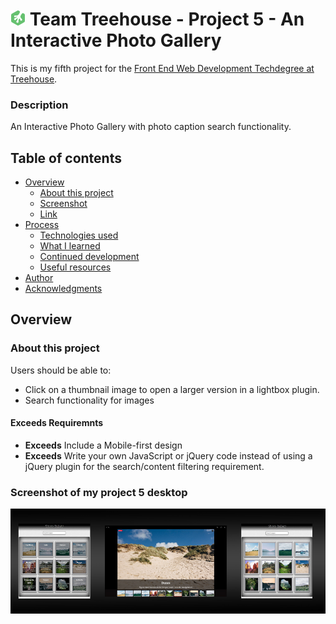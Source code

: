 # ![](img/treehouse.png) Team Treehouse - Project 5 - An Interactive Photo Gallery

This is my fifth project for the [Front End Web Development Techdegree at Treehouse](https://teamtreehouse.com/techdegree/front-end-web-development).

### Description
An Interactive Photo Gallery with photo caption search functionality.

## Table of contents
- [Overview](#overview)
  - [About this project](#about-this-project)
  - [Screenshot](#screenshot)
  - [Link](#links)
- [Process](#my-process) 
  - [Technologies used](#technologies-used) 
  - [What I learned](#what-i-learned) 
  - [Continued development](#continued-development) 
  - [Useful resources](#useful-resources) 
- [Author](#author) 
- [Acknowledgments](#acknowledgments) 

## Overview
  
### About this project
Users should be able to:
- Click on a thumbnail image to open a larger version in a lightbox plugin.
- Search functionality for images

#### Exceeds Requiremnts
- **Exceeds** Include a Mobile-first design
- **Exceeds** Write your own JavaScript or jQuery code instead of using a jQuery plugin for the search/content filtering requirement.

### Screenshot of my project 5 desktop
![](img/project-5.jpg)

